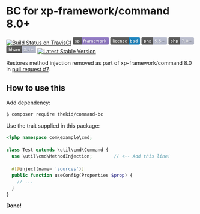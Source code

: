 BC for xp-framework/command 8.0+
================================

[![Build Status on TravisCI](https://secure.travis-ci.org/thekid/command-bc.svg)](http://travis-ci.org/thekid/command-bc)
[![XP Framework Module](https://raw.githubusercontent.com/xp-framework/web/master/static/xp-framework-badge.png)](https://github.com/xp-framework/core)
[![BSD Licence](https://raw.githubusercontent.com/xp-framework/web/master/static/licence-bsd.png)](https://github.com/xp-framework/core/blob/master/LICENCE.md)
[![Required PHP 5.5+](https://raw.githubusercontent.com/xp-framework/web/master/static/php-5_5plus.png)](http://php.net/)
[![Supports PHP 7.0+](https://raw.githubusercontent.com/xp-framework/web/master/static/php-7_0plus.png)](http://php.net/)
[![Supports HHVM 3.4+](https://raw.githubusercontent.com/xp-framework/web/master/static/hhvm-3_4plus.png)](http://hhvm.com/)
[![Latest Stable Version](https://poser.pugx.org/thekid/command-bc/version.png)](https://packagist.org/packages/thekid/command-bc)

Restores method injection removed as part of xp-framework/command 8.0 in [pull request #7](https://github.com/xp-framework/command/pull/7).

How to use this
---------------

Add dependency:

```sh
$ composer require thekid/command-bc
```

Use the trait supplied in this package:


```php
<?php namespace com\example\cmd;

class Test extends \util\cmd\Command {
  use \util\cmd\MethodInjection;        // <-- Add this line!

  #[@inject(name= 'sources')]
  public function useConfig(Properties $prop) {
    // ...
  }
}
```

**Done!**